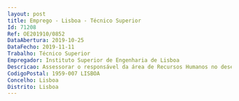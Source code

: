 ```yaml
--- 
layout: post
title: Emprego - Lisboa - Técnico Superior
Id: 71208
Ref: OE201910/0852
DataAbertura: 2019-10-25
DataFecho: 2019-11-11
Trabalho: Técnico Superior
Empregador: Instituto Superior de Engenharia de Lisboa
Descricao: Assessorar o responsável da área de Recursos Humanos no desenvolvimento das atividades e tarefas inerentes ao Núcleo de Vencimentos e Regalias Sociais e Núcleo de Gestão de Pessoal.Núcleo de Vencimentos e Regalias Sociais Processar toda a documentação relacionada com remunerações e comparticipações sociais, nomeadamente  a) Processar os vencimentos e demais complementos ou outros do pessoal docente e não docente, bem como instruir os processos inerentes a prestações pecuniárias, abonos e subsídios e proceder ao seu pagamento  b) Elaborar o ficheiro DIRTES (Direção do Tesouro) para pagamento dos vencimentos por transferência bancária  c) Elaborar os suportes digitais e guias para entrega dos descontos ou guias de reposição a enviar aos Serviços Financeiros para que estes procedam ao pagamento às respetivas entidades  d) Emitir toda a documentação exigida por lei decorrente do processamento dos vencimentos  e) Preparar os elementos necessários à elaboração da proposta de Orçamento do ISEL e à prestação de contas de gerência no que se refere a dados da gestão de pessoal  f) Proceder à reinscrição do pessoal na Caixa Geral de Aposentações, à inscrição ou reinscrição na Segurança Social e na ADSE do pessoal com contrato de trabalho em funções públicas g) Proceder ao tratamento das despesas da ADSE e demais regalias sociais  h) Proceder à inserção e atualização de dados com vista ao carregamento de informação no SIOE (Sistema de Informação da Organização do Estado), no Inquérito ao Emprego no Ensino Superior Público (IEESP) e Balanço Social i) Emitir pareceres j) Controlar a assiduidade do pessoal docente e não docente k) Apoiar o Núcleo de Gestão de Pessoal, no âmbito da organização e manutenção atualizada dos processos de caráter administrativo relacionados com os trabalhadores docentes e não docentes, nomeadamente no que respeita aos processos de recrutamento e seleção, contratação e rescisão de contratos do pessoal docente e não docente, bem como os processos relativos a acumulações de funções, alterações de horários de trabalho, licenças sem remuneração, equiparações a bolseiro e dispensas de serviço docente l) Exercer as demais funções que lhe sejam cometidas pelo Serviço de Recursos Humanos.
CodigoPostal: 1959-007 LISBOA
Concelho: Lisboa
Distrito: Lisboa
--- 
```

